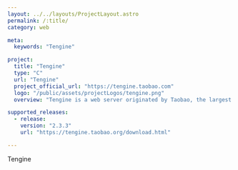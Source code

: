 ```yaml
---
layout: ../../layouts/ProjectLayout.astro
permalink: /:title/
category: web

meta:
  keywords: "Tengine"

project:
  title: "Tengine"
  type: "C"
  url: "Tengine"
  project_official_url: "https://tengine.taobao.com"
  logo: "/public/assets/projectLogos/tengine.png"
  overview: "Tengine is a web server originated by Taobao, the largest e-commerce website in Asia. It is based on the Nginx HTTP server and has many advanced features."

supported_releases:
  - release:
    version: "2.3.3"
    url: "https://tengine.taobao.org/download.html"

---
```


<p>Tengine</p>
